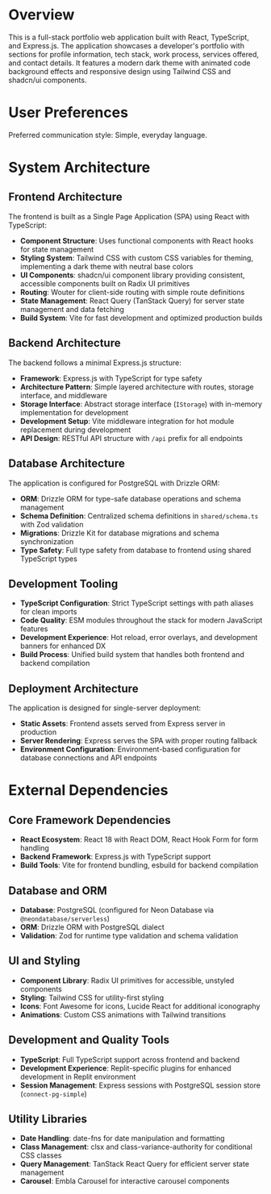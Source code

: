 # Overview

This is a full-stack portfolio web application built with React, TypeScript, and Express.js. The application showcases a developer's portfolio with sections for profile information, tech stack, work process, services offered, and contact details. It features a modern dark theme with animated code background effects and responsive design using Tailwind CSS and shadcn/ui components.

# User Preferences

Preferred communication style: Simple, everyday language.

# System Architecture

## Frontend Architecture
The frontend is built as a Single Page Application (SPA) using React with TypeScript:
- **Component Structure**: Uses functional components with React hooks for state management
- **Styling System**: Tailwind CSS with custom CSS variables for theming, implementing a dark theme with neutral base colors
- **UI Components**: shadcn/ui component library providing consistent, accessible components built on Radix UI primitives
- **Routing**: Wouter for client-side routing with simple route definitions
- **State Management**: React Query (TanStack Query) for server state management and data fetching
- **Build System**: Vite for fast development and optimized production builds

## Backend Architecture
The backend follows a minimal Express.js structure:
- **Framework**: Express.js with TypeScript for type safety
- **Architecture Pattern**: Simple layered architecture with routes, storage interface, and middleware
- **Storage Interface**: Abstract storage interface (`IStorage`) with in-memory implementation for development
- **Development Setup**: Vite middleware integration for hot module replacement during development
- **API Design**: RESTful API structure with `/api` prefix for all endpoints

## Database Architecture
The application is configured for PostgreSQL with Drizzle ORM:
- **ORM**: Drizzle ORM for type-safe database operations and schema management
- **Schema Definition**: Centralized schema definitions in `shared/schema.ts` with Zod validation
- **Migrations**: Drizzle Kit for database migrations and schema synchronization
- **Type Safety**: Full type safety from database to frontend using shared TypeScript types

## Development Tooling
- **TypeScript Configuration**: Strict TypeScript settings with path aliases for clean imports
- **Code Quality**: ESM modules throughout the stack for modern JavaScript features
- **Development Experience**: Hot reload, error overlays, and development banners for enhanced DX
- **Build Process**: Unified build system that handles both frontend and backend compilation

## Deployment Architecture
The application is designed for single-server deployment:
- **Static Assets**: Frontend assets served from Express server in production
- **Server Rendering**: Express serves the SPA with proper routing fallback
- **Environment Configuration**: Environment-based configuration for database connections and API endpoints

# External Dependencies

## Core Framework Dependencies
- **React Ecosystem**: React 18 with React DOM, React Hook Form for form handling
- **Backend Framework**: Express.js with TypeScript support
- **Build Tools**: Vite for frontend bundling, esbuild for backend compilation

## Database and ORM
- **Database**: PostgreSQL (configured for Neon Database via `@neondatabase/serverless`)
- **ORM**: Drizzle ORM with PostgreSQL dialect
- **Validation**: Zod for runtime type validation and schema validation

## UI and Styling
- **Component Library**: Radix UI primitives for accessible, unstyled components
- **Styling**: Tailwind CSS for utility-first styling
- **Icons**: Font Awesome for icons, Lucide React for additional iconography
- **Animations**: Custom CSS animations with Tailwind transitions

## Development and Quality Tools
- **TypeScript**: Full TypeScript support across frontend and backend
- **Development Experience**: Replit-specific plugins for enhanced development in Replit environment
- **Session Management**: Express sessions with PostgreSQL session store (`connect-pg-simple`)

## Utility Libraries
- **Date Handling**: date-fns for date manipulation and formatting
- **Class Management**: clsx and class-variance-authority for conditional CSS classes
- **Query Management**: TanStack React Query for efficient server state management
- **Carousel**: Embla Carousel for interactive carousel components